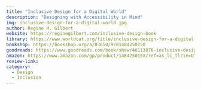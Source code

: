 ```yaml
---
title: "Inclusive Design for a Digital World"
description: "Designing with Accessibility in Mind"
img: inclusive-design-for-a-digital-world.jpg
author: Regine M. Gilbert
website: https://reginegilbert.com/inclusive-design-book
library: https://www.worldcat.org/title/inclusive-design-for-a-digital-world-designing-with-accessibility-in-mind/oclc/1134427184?loc=
bookshop: https://bookshop.org/a/83650/9781484250150
goodreads: https://www.goodreads.com/book/show/46113876-inclusive-design-for-a-digital-world
amazon: https://www.amazon.com/gp/product/148425015X/ref=as_li_tl?ie=UTF8&tag=govfresh-20&camp=1789&creative=9325&linkCode=as2&creativeASIN=148425015X&linkId=1b153a1baadfa4b9285e36924006221d
review-link: 
category:
  - Design
  - Inclusion
---
```


